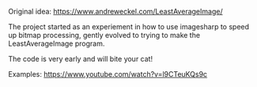 Original idea: https://www.andreweckel.com/LeastAverageImage/

The project started as an experiement in how to use imagesharp to speed up bitmap processing, gently evolved to trying to make the LeastAverageImage program. 

The code is very early and will bite your cat!



Examples: 
https://www.youtube.com/watch?v=l9CTeuKQs9c